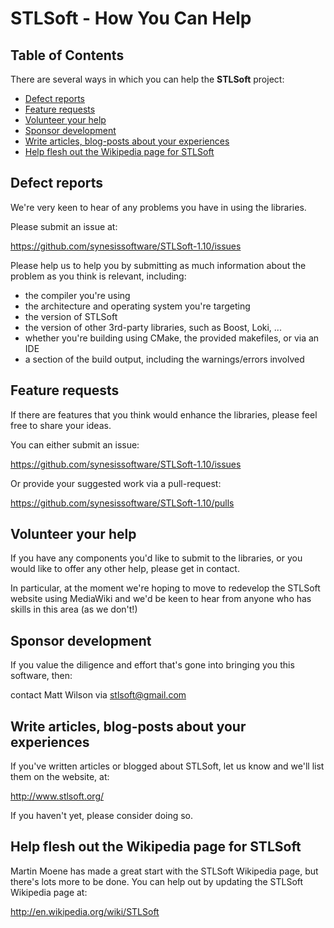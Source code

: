 # STLSoft - How You Can Help <!-- omit in toc -->

## Table of Contents <!-- omit in toc -->

There are several ways in which you can help the **STLSoft** project:

- [Defect reports](#defect-reports)
- [Feature requests](#feature-requests)
- [Volunteer your help](#volunteer-your-help)
- [Sponsor development](#sponsor-development)
- [Write articles, blog-posts about your experiences](#write-articles-blog-posts-about-your-experiences)
- [Help flesh out the Wikipedia page for STLSoft](#help-flesh-out-the-wikipedia-page-for-stlsoft)


## Defect reports

We're very keen to hear of any problems you have in using the libraries.

Please submit an issue at:

  https://github.com/synesissoftware/STLSoft-1.10/issues

Please help us to help you by submitting as much information about the
problem as you think is relevant, including:

* the compiler you're using
* the architecture and operating system you're targeting
* the version of STLSoft
* the version of other 3rd-party libraries, such as Boost, Loki, ...
* whether you're building using CMake, the provided makefiles, or via an IDE
* a section of the build output, including the warnings/errors involved


## Feature requests

If there are features that you think would enhance the libraries, please
feel free to share your ideas.

You can either submit an issue:

  https://github.com/synesissoftware/STLSoft-1.10/issues

Or provide your suggested work via a pull-request:

  https://github.com/synesissoftware/STLSoft-1.10/pulls


## Volunteer your help

If you have any components you'd like to submit to the libraries, or you
would like to offer any other help, please get in contact.

In particular, at the moment we're hoping to move to redevelop the STLSoft
website using MediaWiki and we'd be keen to hear from anyone who has skills
in this area (as we don't!)


## Sponsor development

If you value the diligence and effort that's gone into bringing you this
software, then:

  contact Matt Wilson via stlsoft@gmail.com


## Write articles, blog-posts about your experiences

If you've written articles or blogged about STLSoft, let us know and we'll
list them on the website, at:

  http://www.stlsoft.org/

If you haven't yet, please consider doing so.


## Help flesh out the Wikipedia page for STLSoft

Martin Moene has made a great start with the STLSoft Wikipedia page, but
there's lots more to be done. You can help out by updating the STLSoft
Wikipedia page at:

  http://en.wikipedia.org/wiki/STLSoft


<!-- ########################### end of file ########################### -->

